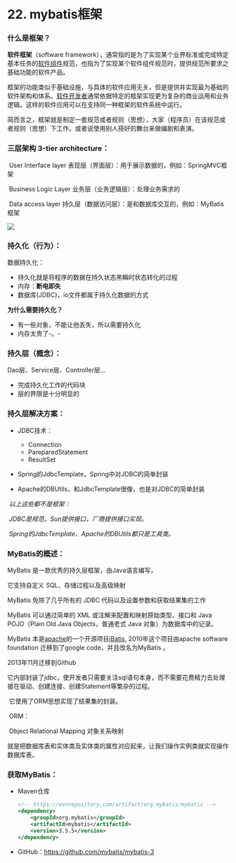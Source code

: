 # 22. mybatis框架

### 什么是框架？

**软件框架**（software framework），通常指的是为了实现某个业界标准或完成特定基本任务的[软件组件](https://zh.wikipedia.org/wiki/軟件組件)规范，也指为了实现某个软件组件规范时，提供规范所要求之基础功能的软件产品。

框架的功能类似于基础设施，与具体的软件应用无关，但是提供并实现最为基础的软件架构和体系。[软件开发者](https://zh.wikipedia.org/wiki/軟體開發者)通常依据特定的框架实现更为复杂的商业运用和业务逻辑。这样的软件应用可以在支持同一种框架的软件系统中运行。

简而言之，框架就是制定一套规范或者规则（思想），大家（程序员）在该规范或者规则（思想）下工作。或者说使用别人搭好的舞台来做编剧和表演。



### 三层架构 3-tier architecture：

​	User Interface layer 表现层（界面层）：用于展示数据的，例如：SpringMVC框架

​	Business Logic Layer 业务层（业务逻辑层）：处理业务需求的

​	Data access layer 持久层（数据访问层）：是和数据库交互的，例如：MyBatis框架

![](https://images.shiguangping.com/imgs/20200520082156.png)

### 持久化（行为）：

数据持久化：

- 持久化就是将程序的数据在持久状态黑瞬时状态转化的过程
- 内存：**断电即失**
- 数据库(JDBC)，io文件都属于持久化数据的方式



**为什么需要持久化？**

- 有一些对象，不能让他丢失，所以需要持久化
- 内存太贵了-。-



### 持久层（概念）：

Dao层、Service层、Controller层...

- 完成持久化工作的代码块
- 层的界限是十分明显的



### 持久层解决方案：

- JDBC技术：
  - Connection
  - PareparedStatement
  - ResultSet

- Spring的JdbcTemplate，Spring中对JDBC的简单封装

- Apache的DBUtils，和JdbcTemplate很像，也是对JDBC的简单封装

​	*以上这些都不是框架：*

​		*JDBC是规范，Sun提供接口，厂商提供接口实现。*

​		*Spring的JdbcTemplate、Apache的DBUtils都只是工具类。*



### MyBatis的概述：

MyBatis 是一款优秀的持久层框架，由Java语言编写，

它支持自定义 SQL、存储过程以及高级映射

MyBatis 免除了几乎所有的 JDBC 代码以及设置参数和获取结果集的工作

MyBatis 可以通过简单的 XML 或注解来配置和映射原始类型、接口和 Java POJO（Plain Old Java Objects，普通老式 Java 对象）为数据库中的记录。

MyBatis 本是[apache](https://baike.baidu.com/item/apache/6265)的一个开源项目[iBatis](https://baike.baidu.com/item/iBatis), 2010年这个项目由apache software foundation 迁移到了google code，并且改名为MyBatis 。

2013年11月迁移到Github



它内部封装了jdbc，使开发者只需要关注sql语句本身，而不需要花费精力去处理接在驱动、创建连接、创建Statement等繁杂的过程。

​	它使用了ORM思想实现了结果集的封装。

​	ORM：

​		Object Relational Mapping 对象关系映射

​		就是把数据库表和实体类及实体类的属性对应起来，让我们操作实例类就实现操作数据库表。



### 获取MyBatis：

- Maven仓库

  ```xml
  <!-- https://mvnrepository.com/artifact/org.mybatis/mybatis -->
  <dependency>
      <groupId>org.mybatis</groupId>
      <artifactId>mybatis</artifactId>
      <version>3.5.5</version>
  </dependency>
  ```

  

- GitHub：https://github.com/mybatis/mybatis-3

  